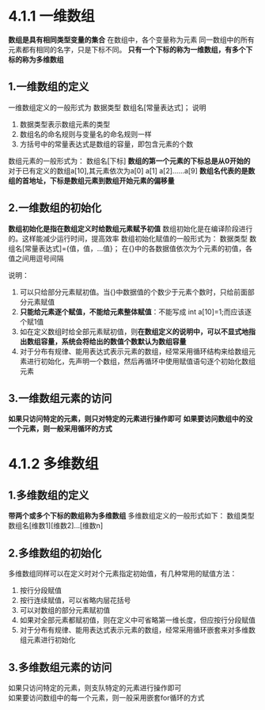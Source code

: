 # 4.1.1 一维数组
**数组是具有相同类型变量的集合**
在数组中，各个变量称为元素
同一数组中的所有元素都有相同的名字，只是下标不同。
**只有一个下标的称为一维数组，有多个下标的称为多维数组**
## 1.一维数组的定义
一维数组定义的一般形式为
数据类型 数组名[常量表达式]；
说明
1. 数据类型表示数组元素的类型
2. 数组名的命名规则与变量名的命名规则一样
3. 方括号中的常量表达式是数组的容量，即包含元素的个数

数组元素的一般形式为：
数组名[下标]
**数组的第一个元素的下标总是从0开始的**
对于已有定义的数组a[10],其元素依次为a[0] a[1] a[2]……a[9]
**数组名代表的是数组的首地址，下标是数组元素到数组开始元素的偏移量**

## 2.一维数组的初始化
**数组初始化是指在数组定义时给数组元素赋予初值**
数组初始化是在编译阶段进行的。这样能减少运行时间，提高效率
数组初始化赋值的一般形式为：
数据类型 数组名[常量表达式]={值，值，…值}；
在{}中的各数据值依次为个元素的初值，各值之间用逗号间隔

说明：
1. 可以只给部分元素赋初值。当{}中数据值的个数少于元素个数时，只给前面部分元素赋值
2. **只能给元素逐个赋值，不能给元素整体赋值**：不能写成 int a[10]=1;而应该逐个赋1值
3. 如在定义数组时给全部元素赋初值，则**在数组定义的说明中，可以不显式地指出数组容量，系统会将给出的数值个数默认为数组容量**
4. 对于分布有规律、能用表达式表示元素的数组，经常采用循环结构来给数组元素进行初始化，先声明一个数组，然后再循环中使用赋值语句逐个初始化数组元素

## 3.一维数组元素的访问
**如果只访问特定的元素，则只对特定的元素进行操作即可**
**如果要访问数组中的没一个元素，则一般采用循环的方式**

# 4.1.2 多维数组
## 1.多维数组的定义
**带两个或多个下标的数组称为多维数组**
多维数组定义的一般形式如下：
数组类型 数组名[维数1][维数2]…[维数n]

## 2.多维数组的初始化
多维数组同样可以在定义时对个元素指定初始值，有几种常用的赋值方法：
1. 按行分段赋值
2. 按行连续赋值，可以省略内层花括号
3. 可以对数组的部分元素赋初值
4. 如果对全部元素都赋初值，则在定义中可省略第一维长度，但应按行分段赋值
5. 对于分布有规律、能用表达式表示元素的数组，经常采用循环嵌套来对多维数组元素进行初始化

## 3.多维数组元素的访问
如果只访问特定的元素，则支队特定的元素进行操作即可  
如果要访问数组中的每一个元素，则一般采用嵌套for循环的方式
